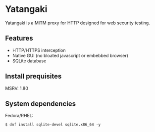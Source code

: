 # Yatangaki

Yatangaki is a MITM proxy for HTTP designed for web security testing.

## Features

- HTTP/HTTPS interception
- Native GUI (no bloated javascript or embebbed browser)
- SQLite database

## Install prequisites

MSRV: 1.80

##  System dependencies

Fedora/RHEL:

```
$ dnf install sqlite-devel sqlite.x86_64 -y
```
